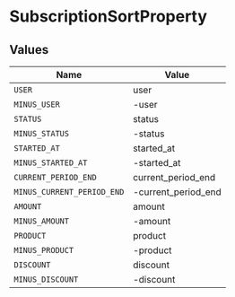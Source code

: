 # SubscriptionSortProperty


## Values

| Name                       | Value                      |
| -------------------------- | -------------------------- |
| `USER`                     | user                       |
| `MINUS_USER`               | -user                      |
| `STATUS`                   | status                     |
| `MINUS_STATUS`             | -status                    |
| `STARTED_AT`               | started_at                 |
| `MINUS_STARTED_AT`         | -started_at                |
| `CURRENT_PERIOD_END`       | current_period_end         |
| `MINUS_CURRENT_PERIOD_END` | -current_period_end        |
| `AMOUNT`                   | amount                     |
| `MINUS_AMOUNT`             | -amount                    |
| `PRODUCT`                  | product                    |
| `MINUS_PRODUCT`            | -product                   |
| `DISCOUNT`                 | discount                   |
| `MINUS_DISCOUNT`           | -discount                  |